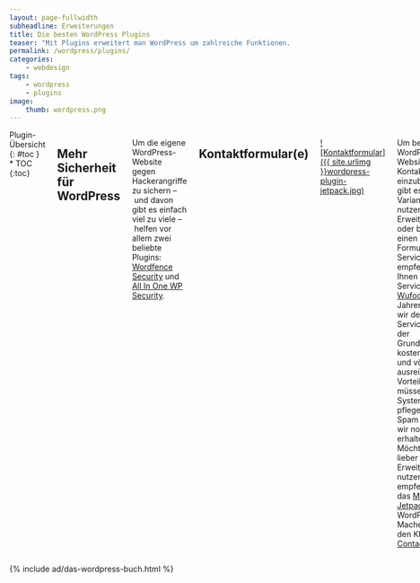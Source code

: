 ```yaml
---
layout: page-fullwidth
subheadline: Erweiterungen
title: Die besten WordPress Plugins
teaser: "Mit Plugins erweitert man WordPress um zahlreiche Funktionen. Phlow präsentiert die besten und professionellsten WordPress Plugins mit denen man WordPress ausbaut, pimpt und die Möglichkeiten seines Weblogs auf ein neues Level hebt."
permalink: /wordpress/plugins/
categories:
    - webdesign
tags:
    - wordpress
    - plugins
image:
    thumb: wordpress.png
---
```

<div class="row">
<div class="large-7 columns" markdown="1">

<div class="sans" markdown="1">
<div class="font-size-h4">Plugin-Übersicht</div>
{: #toc }
*  TOC
{:toc}
</div>

## Mehr Sicherheit für WordPress

Um die eigene WordPress-Website gegen Hackerangriffe zu sichern – und davon gibt es einfach viel zu viele – helfen vor allem zwei beliebte Plugins: [Wordfence Security][2] und [All In One WP Security][1]. 



## Kontaktformular(e)

[![Kontaktformular]({{ site.urlimg }}wordpress-plugin-jetpack.jpg)][6]

Um bei einer WordPress-Website ein Kontaktformular einzubauen, gibt es zwei Varianten: Sie nutzen eine Erweiterung oder bauen einen externen Formular-Service ein. Wir empfehlen Ihnen einen Service wie [Wufoo][4]. Seit Jahren nutzen wir den Service, der in der Grundvariante kostenlos ist und völlig ausreicht. Der Vorteil: Sie müssen das System nicht pflegen und Spam haben wir noch nie erhalten. Möchten Sie lieber eine Erweiterung nutzen, dann empfehlen wir das [Multiplugin Jetpack][6] der WordPress-Macher oder den Klassiker [Contact Form 7][5].



## Suchmaschinenoptimierung

[![Suchmaschinenoptimierung]({{ site.urlimg }}wordpress-plugin-seo.jpg)][3]

Die beste und beliebteste Erweiterung, um WordPress professinell für Suchmaschinen zu optimieren ist [WordPress SEO][3] des SEO-Experten Yoast. Das umfangreiche Plugin löst sämtliche Anforderungen für die Suchmaschinenoptimierung und erweitert den Editor für Beiträge und Seiten um wichtige Funktionen. Die Einstellungsmöglichkeiten sind superb, einfach und umfangreich. Das Plugin deckt nicht nur die schlichte Optimierung von Beiträgen und Seiten ab, sondern bietet unter anderem auch die automatische Generierung einer Sitemap, Facebook- und Google Plus-Optimierung, einen hervorragenden Editor für Beiträge und Seiten und zahlreiche weitere Möglichkeiten.



## Suchmaschinenoptimierung: Auto Tag Links

Das WordPress-Plugin [Auto Tag Links][16] verlinkt automatisch Tags in Beiträgen und trägt zur sinnvollen internen Verlinkung einer WordPress-Website bei. Damit das einfach zu handhabende Plugin seine Arbeit übernimmt, muss man ein paar wenige Einstellungen vornehmen. Dazu gehört zum Beispiel der Schwellenwert, ab welchem *Auto Tag Links* benutze Schlagwörter in Artikel automatisch verlinkt.

Das großartige an diesem Plugin ist es, dass es einem keine zusätzliche Arbeit beschert, sondern selbstständig im Hintergrund die Arbeit vornimmt.



## Suchmaschinenoptimierung: SEO Auto Linker

[SEO Auto Linker][17] ähnelt der Arbeitsweise von *Auto Tag Links*. Auch *SEO Auto Linker* arbeitet automatisch im Hintergrund. Im Gegensatz zum *Auto Tag Links*-Plugin muss man aber die Begriffe, die automatisch verlinkt werden sollen. Will man z.B., das ein Begriff wie *Twitter* innerhalb von Beiträgen automatisch mit einer Ziel-URL verlinkt wird, dann muss man diesen Filter über die Benutzeroberfläche des Plugins selbst anlegen. Während man mit *Auto Tag Links* nur intern Links setzen kann, automatisiert man mit *SEO Auto Linker* interne als auch externe Links.



## WordPress mit Caching-Plugin beschleunigen

[![Caching]({{ site.urlimg }}wordpress-plugin-caching.jpg)][7]

Mit jedem Webseitenaufruf arbeitet WordPress. Schließlich baut WordPress in der Regel jede Webseite dynamisch zusammen, bevor Sie im HTML-Format den Besucher erreicht. Steigen die Webseiten-Aufrufe, steigen die Anforderungen an WordPress, die Datenbank und den ackernden Server-Computer.

An dieser Stelle greifen Caching-Plugins WordPress unter den Arm. Fragen Besucher eine Webseite häufiger ab, speichern Caching-Plugins die jeweiligen Webseiten bereits als Datei auf dem Server. Wird die Webseite erneut abgerufen, muss die Server-CPU nicht schwitzen, sondern lediglich die bereits gebaute Webseite finden und losschicken.

Caching ist ein komplexes Feld. Und als Anfänger kann man schnell an der Komplexität der Materie scheitern. Daher empfiehlt sich für Anfänger die deutsche Erweiterung [Cachify][7] von Sergej Müller. Flexibler und komplexer ist [W3 Total Cache][8], dafür jedoch noch um einiges mächtiger.

- [Cachify][7] › Für Anfänger
- [W3 Total Cache][8] › Für Profis



## WordPress-Datenbank optimieren und reparieren

Mit [WP-Optimize][11] optimiert man WordPress, indem Sie mit Hilfe der Erweiterung die Datenbank optimieren, unnötige Daten löschen und die Datenbank reparieren.



## Kaputte Links finden, reparieren und löschen

[![]({{ site.urlimg }}wordpress-broken_link_checker.png)][10]
{: .border-dotted }

Wächst eine Website, wächst mit ihr auch die Wahrscheinlickeit, dass sich ins Nirvana führende zerbrochene Links ausbreiten. Im besten Fall federt eine 404-Fehlerseiten irregeführte Besucher ab. Mit dem Linkchecker-Plugin für WordPress lässt man automatisch sein System nach kaputten Links durchsuchen. 

Auf Wunsch informiert das Plugin per Email über neue zerbrochene Links. Oder es das [Link-Checker-Plugin][10] zeigt zerbrochene Links im Dashboard an. Definitiv praktisch und unkompliziert. Auch die anschließende Bearbeitung der kaputten Links über das Admin-Panel des Link-Checker-Plugins.



## Baustellenschild oder Platzhalter-Webseite

[![Erweiterung für Baustellenschild]({{ site.urlimg }}wordpress-maintenance.jpg)][13]


Baut man seine Website auf oder um, will man nicht unbedingt immer, dass die Welt das mitbekommt. In einem solchen Falle helfen Erweiterungen, die für nicht eingeloggte Nutzer eine Platzhalter-Website anzeigen. Ein beliebtes Plugin unter den vielen Maintenance Mode-Erweiterungen ist [Maintenance][13]. Einmal aktiviert, können Sie eingeloggt die Website sehen und diese umbauen. Alle anderen sehen eine von Ihnen gestaltete Baustellen-Website.




## Noch mehr Erweiterungen

Suchen und Ersetzen in allen Beiträgen
:   [Search Regex][9]

Kommentare per Email abonnieren
:   [Subscribe To Comments Reloaded][12]


Podcasting Erweiterung
:   [Blubrry PowerPress Podcasting plugin][14]





 [1]: https://wordpress.org/plugins/all-in-one-wp-security-and-firewall/
 [2]: https://wordpress.org/plugins/wordfence/
 [3]: https://wordpress.org/plugins/wordpress-seo/
 [4]: http://www.wufoo.com/
 [5]: http://wordpress.org/extend/plugins/contact-form-7/
 [6]: https://wordpress.org/plugins/jetpack/
 [7]: https://wordpress.org/plugins/cachify/
 [8]: http://wordpress.org/extend/plugins/w3-total-cache/
 [9]: http://wordpress.org/extend/plugins/search-regex/
 [10]: http://wordpress.org/extend/plugins/broken-link-checker/
 [11]: http://wordpress.org/extend/plugins/wp-optimize/
 [12]: https://wordpress.org/plugins/subscribe-to-comments-reloaded/
 [13]: https://wordpress.org/plugins/maintenance/
 [14]: http://wordpress.org/extend/plugins/powerpress/
 [15]: #
 [16]: http://wordpress.org/plugins/auto-tag-links/
 [17]: http://wordpress.org/plugins/seo-auto-linker/
 [18]: #
 [19]: #
 [20]: #

</div><!-- /.large-7 -->
<div class="large-5 columns" markdown="1">

{% include ad/das-wordpress-buch.html %}

</div><!-- /.large-5 -->
</div><!-- /.row -->


